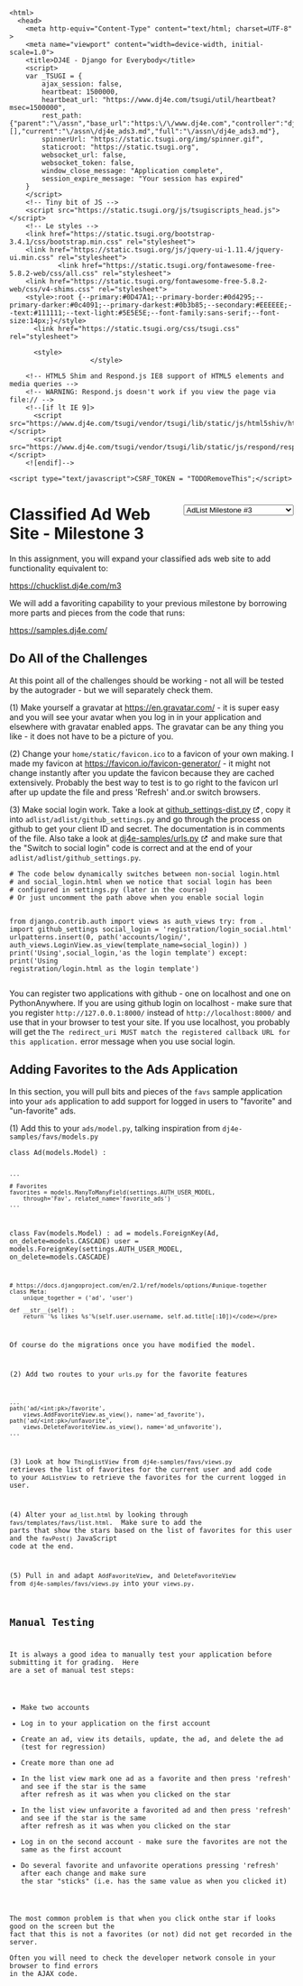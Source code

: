 <!DOCTYPE html>
    <html>
      <head>
        <meta http-equiv="Content-Type" content="text/html; charset=UTF-8" >
        <meta name="viewport" content="width=device-width, initial-scale=1.0">
        <title>DJ4E - Django for Everybody</title>
        <script>
        var _TSUGI = {
            ajax_session: false,
            heartbeat: 1500000,
            heartbeat_url: "https://www.dj4e.com/tsugi/util/heartbeat?msec=1500000",
            rest_path: {"parent":"\/assn","base_url":"https:\/\/www.dj4e.com","controller":"dj4e_ads3.md","extra":"","action":false,"parameters":[],"current":"\/assn\/dj4e_ads3.md","full":"\/assn\/dj4e_ads3.md"},
            spinnerUrl: "https://static.tsugi.org/img/spinner.gif",
            staticroot: "https://static.tsugi.org",
            websocket_url: false,
            websocket_token: false,
            window_close_message: "Application complete",
            session_expire_message: "Your session has expired"
        }
        </script>
        <!-- Tiny bit of JS -->
        <script src="https://static.tsugi.org/js/tsugiscripts_head.js"></script>
        <!-- Le styles -->
        <link href="https://static.tsugi.org/bootstrap-3.4.1/css/bootstrap.min.css" rel="stylesheet">
        <link href="https://static.tsugi.org/js/jquery-ui-1.11.4/jquery-ui.min.css" rel="stylesheet">
                <link href="https://static.tsugi.org/fontawesome-free-5.8.2-web/css/all.css" rel="stylesheet">
        <link href="https://static.tsugi.org/fontawesome-free-5.8.2-web/css/v4-shims.css" rel="stylesheet">
        <style>:root {--primary:#0D47A1;--primary-border:#0d4295;--primary-darker:#0c4091;--primary-darkest:#0b3b85;--secondary:#EEEEEE;--text:#111111;--text-light:#5E5E5E;--font-family:sans-serif;--font-size:14px;}</style>
          <link href="https://static.tsugi.org/css/tsugi.css" rel="stylesheet">

          <style>
                        </style>
<style>
a[target="_blank"]:after {
    font-family: 'Font Awesome 5 Free';
    font-weight: 600;
    content: " \f35d";
}
.goog-te-banner-frame.skiptranslate {
    display: none !important;
    }
body {
    top: 0px !important;
    }
</style>

        <!-- HTML5 Shim and Respond.js IE8 support of HTML5 elements and media queries -->
        <!-- WARNING: Respond.js doesn't work if you view the page via file:// -->
        <!--[if lt IE 9]>
          <script src="https://www.dj4e.com/tsugi/vendor/tsugi/lib/static/js/html5shiv/html5shiv.js"></script>
          <script src="https://www.dj4e.com/tsugi/vendor/tsugi/lib/static/js/respond/respond.min.js"></script>
        <![endif]-->

    <script type="text/javascript">CSRF_TOKEN = "TODORemoveThis";</script>
</head>
<body prefix="oer: http://oerschema.org">
<div id="body_container">
<script>
if (window!=window.top) {
    document.getElementById("body_container").className = "container-fluid";
} else {
    document.getElementById("body_container").className = "container";
}
</script>
<nav class="navbar navbar-inverse navbar-fixed-top" role="navigation" id="tsugi_main_nav_bar" style="display:none">  <div class="container-fluid">
    <div class="navbar-header">
      <button type="button" class="navbar-toggle" data-toggle="collapse" data-target=".navbar-collapse">
        <span class="sr-only">Toggle navigation</span>
        <span class="icon-bar"></span>
        <span class="icon-bar"></span>
        <span class="icon-bar"></span>
      </button>
      <a class="navbar-brand" href="https://www.dj4e.com">DJ4E</a>
    </div>
    <div class="navbar-collapse collapse">
      <ul class="nav navbar-nav navbar-main">
        <li><a href="https://www.dj4e.com/lessons" >Lessons</a></li>
        <li><a href="https://www.dj4e.com/assn" >Assignments</a></li>
      </ul>
      <ul class="nav navbar-nav navbar-right">
        <li><a href="http://www.dr-chuck.com" target="_blank" >Instructor</a></li>
        <li><a href="https://www.dj4e.com/tsugi/login.php" >Login</a></li>
      </ul>
    </div> <!--/.nav-collapse -->
  </div> <!--container -->
</nav>
<script>
if ( ! inIframe() ) {
  document.getElementById('tsugi_main_nav_bar').style.display = 'block';
  document.getElementsByTagName('body')[0].style.paddingTop = '5.93rem';
}
</script>
<div id="flashmessages"></div><style>
center {
    padding-bottom: 10px;
}
@media print {
    #chapters {
        display: none;
    }
}
a[target="_blank"]:after {
  content: url(data:image/png;base64,iVBORw0KGgoAAAANSUhEUgAAAAoAAAAKCAYAAACNMs+9AAAAQElEQVR42qXKwQkAIAxDUUdxtO6/RBQkQZvSi8I/pL4BoGw/XPkh4XigPmsUgh0626AjRsgxHTkUThsG2T/sIlzdTsp52kSS1wAAAABJRU5ErkJggg==);
  margin: 0 3px 0 5px;
}
</style>
</head>
<body prefix="oer: http://oerschema.org">
<div id="body_container">
<script>
if (window!=window.top) {
    document.getElementById("body_container").className = "container-fluid";
} else {
    document.getElementById("body_container").className = "container";
}
</script>
<script>
function onSelect() {
    console.log($('#chapters').val());
    window.location = $('#chapters').val();
}
</script>
<div style="float:right">
<select id="chapters" onchange="onSelect();">
  <option value="paw_install.md">Django and PythonAnywhere</option>
  <option value="paw_skeleton.md">Skeleton web site</option>
  <option value="paw_models.md">Django Models</option>
  <option value="paw_admin.md">Django Admin</option>
  <option value="dj4e_load.md">Batch Loading Data</option>
  <option value="paw_home.md">Django Home Page</option>
  <option value="paw_details.md">Django Detail Pages</option>
  <option value="paw_sessions.md">Django Sessions</option>
  <option value="paw_users.md">Django Users</option>
  <option value="paw_forms.md">Django Forms</option>
  <option value="paw_github.md">Using GitHub</option>
  <option value="dj_install.md">Installing Django Locally</option>
  <option value="dj4e_hello.md">Hello World</option>
  <option value="dj4e_autos.md">Autos CRUD</option>
  <option value="dj4e_ads1.md">AdList Milestone #1</option>
  <option value="dj4e_ads2.md">AdList Milestone #2</option>
  <option value="dj4e_ads3.md" selected>AdList Milestone #3</option>
  <option value="dj4e_ads4.md">AdList Milestone #4</option>
</select>
</div>
<h1>Classified Ad Web Site - Milestone 3</h1>
<p>In this assignment, you will expand your classified ads web site to add functionality
equivalent to:</p>
<p><a href="https://chucklist.dj4e.com/m3">https://chucklist.dj4e.com/m3</a></p>
<p>We will add a favoriting capability to your previous milestone by borrowing more parts and pieces from the code that runs:</p>
<p><a href="https://samples.dj4e.com/">https://samples.dj4e.com/</a></p>
<h2>Do All of the Challenges</h2>
<p>At this point all of the challenges should be working - not all will be tested
by the autograder - but we will separately check them.</p>
<p>(1) Make yourself a gravatar at <a href="https://en.gravatar.com/">https://en.gravatar.com/</a> - it is super easy and you will see your
avatar when you log in in your application and elsewhere with gravatar enabled apps. The gravatar can be
any thing you like - it does not have to be a picture of you.</p>
<p>(2) Change your <code>home/static/favicon.ico</code> to a favicon of your own making.   I made my favicon
at <a href="https://favicon.io/favicon-generator/">https://favicon.io/favicon-generator/</a> - it might not change instantly after you update the favicon
because they are cached extensively.   Probably the best way to test is to go right to the favicon url
after up update the file and press 'Refresh' and.or switch browsers.</p>
<p>(3) Make social login work.  Take a look at
<a href="https://github.com/csev/dj4e-samples/blob/master/dj4e-samples/github_settings-dist.py" target="_blank">
github_settings-dist.py</a>, copy it into
<code>adlist/adlist/github_settings.py</code> and go through the process on github to get your client ID and
secret.   The documentation is in comments of the file.  Also take a look at
<a href="https://github.com/csev/dj4e-samples/blob/master/dj4e-samples/urls.py" target="_blank">
dj4e-samples/urls.py</a> and make sure that the &quot;Switch to social login&quot; code is correct
and at the end of your <code>adlist/adlist/github_settings.py</code>.</p>
<pre><code># The code below dynamically switches between non-social login.html 
# and social_login.html when we notice that social login has been
# configured in settings.py (later in the course)
# Or just uncomment the path above when you enable social login

from django.contrib.auth import views as auth_views
try:
    from . import github_settings
    social_login = 'registration/login_social.html'
    urlpatterns.insert(0,
        path('accounts/login/', auth_views.LoginView.as_view(template_name=social_login))
    )
    print('Using',social_login,'as the login template')
except:
    print('Using registration/login.html as the login template')</code></pre>
<p>You can register two applications with github - one on localhost and one on PythonAnywhere.  If you are
using github login on localhost - make sure that you register <code>http://127.0.0.1:8000/</code> instead
of <code>http://localhost:8000/</code> and use that in your browser to test your site.  If you
use localhost, you probably will get the <code>The redirect_uri MUST match the registered callback URL for this application.</code> error message when you use social login.</p>
<h2>Adding Favorites to the Ads Application</h2>
<p>In this section, you will pull bits and pieces of the <code>favs</code> sample application
into your <code>ads</code> application to add support for logged in users to &quot;favorite&quot; and &quot;un-favorite&quot;
ads.</p>
<p>(1) Add this to your <code>ads/model.py</code>, talking inspiration from <code>dj4e-samples/favs/models.py</code></p>
<pre><code>class Ad(models.Model) :

    ...

    # Favorites
    favorites = models.ManyToManyField(settings.AUTH_USER_MODEL,
        through='Fav', related_name='favorite_ads')
    ...

class Fav(models.Model) :
    ad = models.ForeignKey(Ad, on_delete=models.CASCADE)
    user = models.ForeignKey(settings.AUTH_USER_MODEL, on_delete=models.CASCADE)

    # https://docs.djangoproject.com/en/2.1/ref/models/options/#unique-together
    class Meta:
        unique_together = ('ad', 'user')

    def __str__(self) :
        return '%s likes %s'%(self.user.username, self.ad.title[:10])</code></pre>
<p>Of course do the migrations once you have modified the model.</p>
<p>(2) Add two routes to your <code>urls.py</code> for the favorite features</p>
<pre><code>...
path('ad/&lt;int:pk&gt;/favorite',
    views.AddFavoriteView.as_view(), name='ad_favorite'),
path('ad/&lt;int:pk&gt;/unfavorite',
    views.DeleteFavoriteView.as_view(), name='ad_unfavorite'),
...</code></pre>
<p>(3) Look at how <code>ThingListView</code> from <code>dj4e-samples/favs/views.py</code>
retrieves the list of favorites for the current user and add code
to your <code>AdListView</code> to retrieve the favorites for the current logged in user.</p>
<p>(4) Alter your <code>ad_list.html</code> by looking through <code>favs/templates/favs/list.html</code>.  Make sure to add the
parts that show the stars based on the list of favorites for this user and the <code>favPost()</code> JavaScript
code at the end.</p>
<p>(5) Pull in and adapt <code>AddFavoriteView</code>, and <code>DeleteFavoriteView</code>
from <code>dj4e-samples/favs/views.py</code> into your <code>views.py</code>.</p>
<h2>Manual Testing</h2>
<p>It is always a good idea to manually test your application before submitting it for grading.  Here
are a set of manual test steps:</p>
<ul>
<li>Make two accounts</li>
<li>Log in to your application on the first account</li>
<li>Create an ad, view its details, update, the ad, and delete the ad (test for regression)</li>
<li>Create more than one ad</li>
<li>In the list view mark one ad as a favorite and then press 'refresh' and see if the star is the same
after refresh as it was when you clicked on the star</li>
<li>In the list view unfavorite a favorited ad and then press 'refresh' and see if the star is the same
after refresh as it was when you clicked on the star</li>
<li>Log in on the second account - make sure the favorites are not the same as the first account</li>
<li>Do several favorite and unfavorite operations pressing 'refresh' after each change and make sure
the star &quot;sticks&quot; (i.e. has the same value as when you clicked it)</li>
</ul>
<p>The most common problem is that when you click onthe star if looks good on the screen but the
fact that this is not a favorites (or not) did not get recorded in the server.<br />
Often you will need to check the developer network console in your browser to find errors
in the AJAX code.</p><script src="https://static.tsugi.org/js/jquery-1.11.3.js"></script>
<script src="https://static.tsugi.org/bootstrap-3.4.1/js/bootstrap.min.js"></script>
<script src="https://static.tsugi.org/js/jquery-ui-1.11.4/jquery-ui.min.js"></script>
<script src="https://static.tsugi.org/js/jquery.timeago-1.6.3.js"></script>
<script src="https://static.tsugi.org/js/handlebars-v4.0.2.js"></script>
<script src="https://static.tsugi.org/tmpljs-3.8.0/tmpl.min.js"></script>
<script src="https://static.tsugi.org/js/tsugiscripts.js"></script>
<script type="text/javascript">
    HEARTBEAT_TIMEOUT = setTimeout(doHeartBeat, _TSUGI.heartbeat);
    tsugiEmbedMenu();
</script>
<div id="google_translate_element" style="position: fixed; right: 1em; bottom: 0.25em;"></div><script type="text/javascript">
function googleTranslateElementInit() {
  new google.translate.TranslateElement({pageLanguage: "en", layout: google.translate.TranslateElement.InlineLayout.SIMPLE
    }, "google_translate_element");
}
</script><script type="text/javascript" src="//translate.google.com/translate_a/element.js?cb=googleTranslateElementInit"></script>
<script>
// PHP VERSION 7.0 and 7.1 HACK
// https://stackoverflow.com/questions/44980654/how-can-i-make-trans-sid-cookie-less-sessions-work-in-php-7-1
$('a').each(function (x) {
    var href = $(this).attr('href');
    if ( ! href ) return;
    if ( ! href.startsWith('#') ) return;
    var pos = href.indexOf('/?');
    if ( pos < 1 ) return;
    console.dir('Patching broken # href='+href);
    href = href.substring(0,pos);
    $(this).attr('href', href);
});

</script>
<script>
// https://stackoverflow.com/questions/7901679/jquery-add-target-blank-for-outgoing-link
$(window).load(function() {
    $('a[href^="http"]').attr('target', function() {
      if(this.host == location.host) return '_self'
      else return '_blank'
    });
});
</script>

</div></body>
</html>
